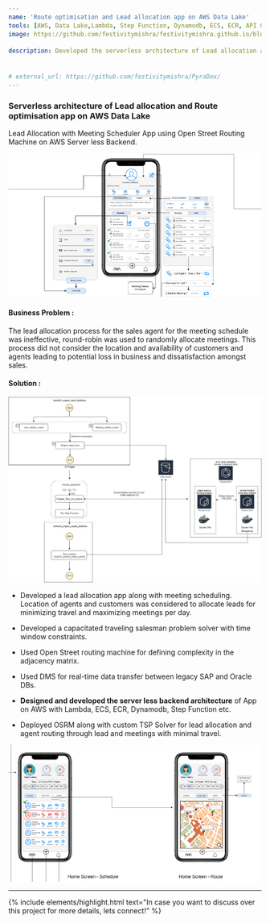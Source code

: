 ```yaml
---
name: 'Route optimisation and Lead allocation app on AWS Data Lake'
tools: [AWS, Data Lake,Lambda, Step Function, Dynamodb, ECS, ECR, API Gateway, Docker, OSRM, Fargate]
image: https://github.com/festivitymishra/festivitymishra.github.io/blob/master/_projects/figures/app2.png?raw=true

description: Developed the serverless architecture of Lead allocation and Route optimisation app on AWS Data Lake.


# external_url: https://github.com/festivitymishra/PyraDox/
---
```


### Serverless architecture of Lead allocation and Route optimisation app on AWS Data Lake

Lead Allocation with Meeting Scheduler App using Open Street Routing Machine on AWS Server less Backend.

![preview](https://github.com/festivitymishra/festivitymishra.github.io/blob/master/_projects/figures/app2.png?raw=true)

#### Business Problem : 
The lead allocation process for the sales agent for the meeting schedule was ineffective, round-robin was used to randomly allocate meetings. This process did not consider the location and availability of customers and agents leading to potential loss in business and dissatisfaction amongst sales.

#### Solution :

![preview](https://github.com/festivitymishra/festivitymishra.github.io/blob/master/_projects/figures/High_level_archi.jpeg?raw=true)


* Developed a lead allocation app along with meeting scheduling.
Location of agents and customers was considered to allocate leads for minimizing travel and maximizing meetings per day.

* Developed a capacitated traveling salesman problem solver with time window constraints.

* Used Open Street routing machine for defining complexity in the adjacency matrix.

* Used DMS for real-time data transfer between legacy SAP and Oracle DBs.

* <b>Designed and developed the server less backend architecture</b> of App on AWS with Lambda, ECS, ECR, Dynamodb, Step Function etc.

* Deployed OSRM along with custom TSP Solver for lead allocation and agent routing through lead and meetings with minimal travel.


![preview](https://github.com/festivitymishra/festivitymishra.github.io/blob/master/_projects/figures/app1.png?raw=true)

___


{% include elements/highlight.html text="In case you want to discuss over this project for more details, lets connect!" %}

<!-- The Movies Project is something like **Netflix**, the only difference is that **it's not real**! It doesn't exist! I just created it to demonstrate how the **showcase** page looks like and how you can write whatever you want with full markdown support. -->